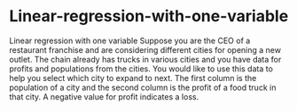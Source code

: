 # Linear-regression-with-one-variable

Linear regression with one variable
Suppose you are the CEO of a
restaurant franchise and are considering different cities for opening a new
outlet. The chain already has trucks in various cities and you have data for
profits and populations from the cities.
You would like to use this data to help you select which city to expand
to next.
The first column is the population of a city and the second column is
the profit of a food truck in that city. A negative value for profit indicates a
loss.

